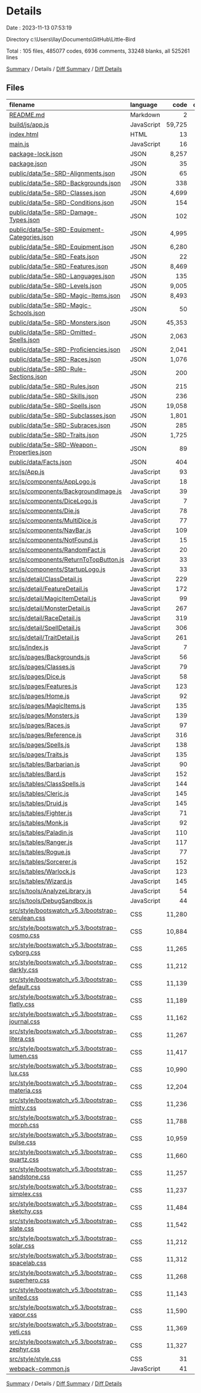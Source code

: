 # Details

Date : 2023-11-13 07:53:19

Directory c:\\Users\\llay\\Documents\\GitHub\\Little-Bird

Total : 105 files,  485077 codes, 6936 comments, 33248 blanks, all 525261 lines

[Summary](results.md) / Details / [Diff Summary](diff.md) / [Diff Details](diff-details.md)

## Files
| filename | language | code | comment | blank | total |
| :--- | :--- | ---: | ---: | ---: | ---: |
| [README.md](/README.md) | Markdown | 2 | 0 | 1 | 3 |
| [build/js/app.js](/build/js/app.js) | JavaScript | 59,725 | 5,839 | 8,340 | 73,904 |
| [index.html](/index.html) | HTML | 13 | 0 | 8 | 21 |
| [main.js](/main.js) | JavaScript | 16 | 1 | 5 | 22 |
| [package-lock.json](/package-lock.json) | JSON | 8,257 | 0 | 1 | 8,258 |
| [package.json](/package.json) | JSON | 35 | 0 | 1 | 36 |
| [public/data/5e-SRD-Alignments.json](/public/data/5e-SRD-Alignments.json) | JSON | 65 | 0 | 1 | 66 |
| [public/data/5e-SRD-Backgrounds.json](/public/data/5e-SRD-Backgrounds.json) | JSON | 338 | 0 | 1 | 339 |
| [public/data/5e-SRD-Classes.json](/public/data/5e-SRD-Classes.json) | JSON | 4,699 | 0 | 1 | 4,700 |
| [public/data/5e-SRD-Conditions.json](/public/data/5e-SRD-Conditions.json) | JSON | 154 | 0 | 1 | 155 |
| [public/data/5e-SRD-Damage-Types.json](/public/data/5e-SRD-Damage-Types.json) | JSON | 102 | 0 | 1 | 103 |
| [public/data/5e-SRD-Equipment-Categories.json](/public/data/5e-SRD-Equipment-Categories.json) | JSON | 4,995 | 0 | 1 | 4,996 |
| [public/data/5e-SRD-Equipment.json](/public/data/5e-SRD-Equipment.json) | JSON | 6,280 | 0 | 1 | 6,281 |
| [public/data/5e-SRD-Feats.json](/public/data/5e-SRD-Feats.json) | JSON | 22 | 0 | 1 | 23 |
| [public/data/5e-SRD-Features.json](/public/data/5e-SRD-Features.json) | JSON | 8,469 | 0 | 1 | 8,470 |
| [public/data/5e-SRD-Languages.json](/public/data/5e-SRD-Languages.json) | JSON | 135 | 0 | 1 | 136 |
| [public/data/5e-SRD-Levels.json](/public/data/5e-SRD-Levels.json) | JSON | 9,005 | 0 | 1 | 9,006 |
| [public/data/5e-SRD-Magic-Items.json](/public/data/5e-SRD-Magic-Items.json) | JSON | 8,493 | 0 | 1 | 8,494 |
| [public/data/5e-SRD-Magic-Schools.json](/public/data/5e-SRD-Magic-Schools.json) | JSON | 50 | 0 | 1 | 51 |
| [public/data/5e-SRD-Monsters.json](/public/data/5e-SRD-Monsters.json) | JSON | 45,353 | 0 | 1 | 45,354 |
| [public/data/5e-SRD-Omitted-Spells.json](/public/data/5e-SRD-Omitted-Spells.json) | JSON | 2,063 | 0 | 0 | 2,063 |
| [public/data/5e-SRD-Proficiencies.json](/public/data/5e-SRD-Proficiencies.json) | JSON | 2,041 | 0 | 1 | 2,042 |
| [public/data/5e-SRD-Races.json](/public/data/5e-SRD-Races.json) | JSON | 1,076 | 0 | 1 | 1,077 |
| [public/data/5e-SRD-Rule-Sections.json](/public/data/5e-SRD-Rule-Sections.json) | JSON | 200 | 0 | 1 | 201 |
| [public/data/5e-SRD-Rules.json](/public/data/5e-SRD-Rules.json) | JSON | 215 | 0 | 1 | 216 |
| [public/data/5e-SRD-Skills.json](/public/data/5e-SRD-Skills.json) | JSON | 236 | 0 | 1 | 237 |
| [public/data/5e-SRD-Spells.json](/public/data/5e-SRD-Spells.json) | JSON | 19,058 | 0 | 0 | 19,058 |
| [public/data/5e-SRD-Subclasses.json](/public/data/5e-SRD-Subclasses.json) | JSON | 1,801 | 0 | 1 | 1,802 |
| [public/data/5e-SRD-Subraces.json](/public/data/5e-SRD-Subraces.json) | JSON | 285 | 0 | 1 | 286 |
| [public/data/5e-SRD-Traits.json](/public/data/5e-SRD-Traits.json) | JSON | 1,725 | 0 | 1 | 1,726 |
| [public/data/5e-SRD-Weapon-Properties.json](/public/data/5e-SRD-Weapon-Properties.json) | JSON | 89 | 0 | 1 | 90 |
| [public/data/Facts.json](/public/data/Facts.json) | JSON | 404 | 0 | 0 | 404 |
| [src/js/App.js](/src/js/App.js) | JavaScript | 93 | 31 | 37 | 161 |
| [src/js/components/AppLogo.js](/src/js/components/AppLogo.js) | JavaScript | 18 | 0 | 4 | 22 |
| [src/js/components/BackgroundImage.js](/src/js/components/BackgroundImage.js) | JavaScript | 39 | 0 | 4 | 43 |
| [src/js/components/DiceLogo.js](/src/js/components/DiceLogo.js) | JavaScript | 7 | 0 | 4 | 11 |
| [src/js/components/Die.js](/src/js/components/Die.js) | JavaScript | 78 | 2 | 16 | 96 |
| [src/js/components/MultiDice.js](/src/js/components/MultiDice.js) | JavaScript | 77 | 0 | 20 | 97 |
| [src/js/components/NavBar.js](/src/js/components/NavBar.js) | JavaScript | 109 | 10 | 34 | 153 |
| [src/js/components/NotFound.js](/src/js/components/NotFound.js) | JavaScript | 15 | 0 | 5 | 20 |
| [src/js/components/RandomFact.js](/src/js/components/RandomFact.js) | JavaScript | 20 | 1 | 5 | 26 |
| [src/js/components/ReturnToTopButton.js](/src/js/components/ReturnToTopButton.js) | JavaScript | 33 | 4 | 6 | 43 |
| [src/js/components/StartupLogo.js](/src/js/components/StartupLogo.js) | JavaScript | 33 | 0 | 6 | 39 |
| [src/js/detail/ClassDetail.js](/src/js/detail/ClassDetail.js) | JavaScript | 229 | 0 | 59 | 288 |
| [src/js/detail/FeatureDetail.js](/src/js/detail/FeatureDetail.js) | JavaScript | 172 | 0 | 45 | 217 |
| [src/js/detail/MagicItemDetail.js](/src/js/detail/MagicItemDetail.js) | JavaScript | 99 | 0 | 38 | 137 |
| [src/js/detail/MonsterDetail.js](/src/js/detail/MonsterDetail.js) | JavaScript | 267 | 0 | 68 | 335 |
| [src/js/detail/RaceDetail.js](/src/js/detail/RaceDetail.js) | JavaScript | 319 | 0 | 67 | 386 |
| [src/js/detail/SpellDetail.js](/src/js/detail/SpellDetail.js) | JavaScript | 306 | 0 | 54 | 360 |
| [src/js/detail/TraitDetail.js](/src/js/detail/TraitDetail.js) | JavaScript | 261 | 0 | 56 | 317 |
| [src/js/index.js](/src/js/index.js) | JavaScript | 7 | 1 | 3 | 11 |
| [src/js/pages/Backgrounds.js](/src/js/pages/Backgrounds.js) | JavaScript | 56 | 1 | 18 | 75 |
| [src/js/pages/Classes.js](/src/js/pages/Classes.js) | JavaScript | 79 | 4 | 18 | 101 |
| [src/js/pages/Dice.js](/src/js/pages/Dice.js) | JavaScript | 58 | 0 | 22 | 80 |
| [src/js/pages/Features.js](/src/js/pages/Features.js) | JavaScript | 123 | 8 | 24 | 155 |
| [src/js/pages/Home.js](/src/js/pages/Home.js) | JavaScript | 92 | 1 | 20 | 113 |
| [src/js/pages/MagicItems.js](/src/js/pages/MagicItems.js) | JavaScript | 135 | 10 | 32 | 177 |
| [src/js/pages/Monsters.js](/src/js/pages/Monsters.js) | JavaScript | 139 | 7 | 26 | 172 |
| [src/js/pages/Races.js](/src/js/pages/Races.js) | JavaScript | 97 | 1 | 23 | 121 |
| [src/js/pages/Reference.js](/src/js/pages/Reference.js) | JavaScript | 316 | 0 | 31 | 347 |
| [src/js/pages/Spells.js](/src/js/pages/Spells.js) | JavaScript | 138 | 8 | 34 | 180 |
| [src/js/pages/Traits.js](/src/js/pages/Traits.js) | JavaScript | 135 | 8 | 24 | 167 |
| [src/js/tables/Barbarian.js](/src/js/tables/Barbarian.js) | JavaScript | 90 | 1 | 29 | 120 |
| [src/js/tables/Bard.js](/src/js/tables/Bard.js) | JavaScript | 152 | 1 | 29 | 182 |
| [src/js/tables/ClassSpells.js](/src/js/tables/ClassSpells.js) | JavaScript | 144 | 0 | 20 | 164 |
| [src/js/tables/Cleric.js](/src/js/tables/Cleric.js) | JavaScript | 145 | 1 | 31 | 177 |
| [src/js/tables/Druid.js](/src/js/tables/Druid.js) | JavaScript | 145 | 1 | 31 | 177 |
| [src/js/tables/Fighter.js](/src/js/tables/Fighter.js) | JavaScript | 71 | 1 | 31 | 103 |
| [src/js/tables/Monk.js](/src/js/tables/Monk.js) | JavaScript | 92 | 1 | 31 | 124 |
| [src/js/tables/Paladin.js](/src/js/tables/Paladin.js) | JavaScript | 110 | 1 | 31 | 142 |
| [src/js/tables/Ranger.js](/src/js/tables/Ranger.js) | JavaScript | 117 | 1 | 30 | 148 |
| [src/js/tables/Rogue.js](/src/js/tables/Rogue.js) | JavaScript | 77 | 1 | 34 | 112 |
| [src/js/tables/Sorcerer.js](/src/js/tables/Sorcerer.js) | JavaScript | 152 | 1 | 31 | 184 |
| [src/js/tables/Warlock.js](/src/js/tables/Warlock.js) | JavaScript | 123 | 1 | 31 | 155 |
| [src/js/tables/Wizard.js](/src/js/tables/Wizard.js) | JavaScript | 145 | 1 | 31 | 177 |
| [src/js/tools/AnalyzeLibrary.js](/src/js/tools/AnalyzeLibrary.js) | JavaScript | 54 | 3 | 16 | 73 |
| [src/js/tools/DebugSandbox.js](/src/js/tools/DebugSandbox.js) | JavaScript | 44 | 0 | 6 | 50 |
| [src/style/bootswatch_v5.3/bootstrap-cerulean.css](/src/style/bootswatch_v5.3/bootstrap-cerulean.css) | CSS | 11,280 | 38 | 911 | 12,229 |
| [src/style/bootswatch_v5.3/bootstrap-cosmo.css](/src/style/bootswatch_v5.3/bootstrap-cosmo.css) | CSS | 10,884 | 38 | 888 | 11,810 |
| [src/style/bootswatch_v5.3/bootstrap-cyborg.css](/src/style/bootswatch_v5.3/bootstrap-cyborg.css) | CSS | 11,265 | 38 | 907 | 12,210 |
| [src/style/bootswatch_v5.3/bootstrap-darkly.css](/src/style/bootswatch_v5.3/bootstrap-darkly.css) | CSS | 11,212 | 38 | 903 | 12,153 |
| [src/style/bootswatch_v5.3/bootstrap-default.css](/src/style/bootswatch_v5.3/bootstrap-default.css) | CSS | 11,139 | 32 | 897 | 12,068 |
| [src/style/bootswatch_v5.3/bootstrap-flatly.css](/src/style/bootswatch_v5.3/bootstrap-flatly.css) | CSS | 11,189 | 38 | 899 | 12,126 |
| [src/style/bootswatch_v5.3/bootstrap-journal.css](/src/style/bootswatch_v5.3/bootstrap-journal.css) | CSS | 11,162 | 38 | 899 | 12,099 |
| [src/style/bootswatch_v5.3/bootstrap-litera.css](/src/style/bootswatch_v5.3/bootstrap-litera.css) | CSS | 11,267 | 38 | 906 | 12,211 |
| [src/style/bootswatch_v5.3/bootstrap-lumen.css](/src/style/bootswatch_v5.3/bootstrap-lumen.css) | CSS | 11,417 | 38 | 914 | 12,369 |
| [src/style/bootswatch_v5.3/bootstrap-lux.css](/src/style/bootswatch_v5.3/bootstrap-lux.css) | CSS | 10,990 | 38 | 900 | 11,928 |
| [src/style/bootswatch_v5.3/bootstrap-materia.css](/src/style/bootswatch_v5.3/bootstrap-materia.css) | CSS | 12,204 | 38 | 942 | 13,184 |
| [src/style/bootswatch_v5.3/bootstrap-minty.css](/src/style/bootswatch_v5.3/bootstrap-minty.css) | CSS | 11,236 | 38 | 903 | 12,177 |
| [src/style/bootswatch_v5.3/bootstrap-morph.css](/src/style/bootswatch_v5.3/bootstrap-morph.css) | CSS | 11,788 | 38 | 924 | 12,750 |
| [src/style/bootswatch_v5.3/bootstrap-pulse.css](/src/style/bootswatch_v5.3/bootstrap-pulse.css) | CSS | 10,959 | 38 | 893 | 11,890 |
| [src/style/bootswatch_v5.3/bootstrap-quartz.css](/src/style/bootswatch_v5.3/bootstrap-quartz.css) | CSS | 11,660 | 38 | 924 | 12,622 |
| [src/style/bootswatch_v5.3/bootstrap-sandstone.css](/src/style/bootswatch_v5.3/bootstrap-sandstone.css) | CSS | 11,257 | 38 | 906 | 12,201 |
| [src/style/bootswatch_v5.3/bootstrap-simplex.css](/src/style/bootswatch_v5.3/bootstrap-simplex.css) | CSS | 11,237 | 38 | 911 | 12,186 |
| [src/style/bootswatch_v5.3/bootstrap-sketchy.css](/src/style/bootswatch_v5.3/bootstrap-sketchy.css) | CSS | 11,484 | 38 | 929 | 12,451 |
| [src/style/bootswatch_v5.3/bootstrap-slate.css](/src/style/bootswatch_v5.3/bootstrap-slate.css) | CSS | 11,542 | 38 | 912 | 12,492 |
| [src/style/bootswatch_v5.3/bootstrap-solar.css](/src/style/bootswatch_v5.3/bootstrap-solar.css) | CSS | 11,212 | 38 | 899 | 12,149 |
| [src/style/bootswatch_v5.3/bootstrap-spacelab.css](/src/style/bootswatch_v5.3/bootstrap-spacelab.css) | CSS | 11,312 | 38 | 916 | 12,266 |
| [src/style/bootswatch_v5.3/bootstrap-superhero.css](/src/style/bootswatch_v5.3/bootstrap-superhero.css) | CSS | 11,268 | 38 | 910 | 12,216 |
| [src/style/bootswatch_v5.3/bootstrap-united.css](/src/style/bootswatch_v5.3/bootstrap-united.css) | CSS | 11,143 | 38 | 896 | 12,077 |
| [src/style/bootswatch_v5.3/bootstrap-vapor.css](/src/style/bootswatch_v5.3/bootstrap-vapor.css) | CSS | 11,590 | 38 | 921 | 12,549 |
| [src/style/bootswatch_v5.3/bootstrap-yeti.css](/src/style/bootswatch_v5.3/bootstrap-yeti.css) | CSS | 11,369 | 38 | 918 | 12,325 |
| [src/style/bootswatch_v5.3/bootstrap-zephyr.css](/src/style/bootswatch_v5.3/bootstrap-zephyr.css) | CSS | 11,327 | 38 | 918 | 12,283 |
| [src/style/style.css](/src/style/style.css) | CSS | 31 | 0 | 7 | 38 |
| [webpack-common.js](/webpack-common.js) | JavaScript | 41 | 2 | 1 | 44 |

[Summary](results.md) / Details / [Diff Summary](diff.md) / [Diff Details](diff-details.md)